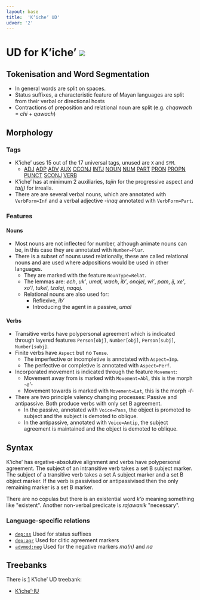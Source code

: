 ```yaml
---
layout: base
title:  'Kʼicheʼ UD'
udver: '2'
---
```


# UD for Kʼicheʼ <span class="flagspan"><img class="flag" src="../../flags/svg/GT-QC.svg" /></span>

## Tokenisation and Word Segmentation

* In general words are split on spaces. 
* Status suffixes, a characteristic feature of Mayan languages are split from their verbal or directional hosts
* Contractions of preposition and relational noun are split (e.g. *chqawach* = *chi* + *qawach*)

## Morphology

### Tags

* Kʼicheʼ uses 15 out of the 17 universal tags, unused are `X` and `SYM`.
  * [ADJ]() [ADP]() [ADV]() [AUX]() [CCONJ]() [INTJ]() [NOUN]() [NUM]() [PART]() [PRON]() [PROPN]() [PUNCT]() [SCONJ]() [VERB]()
* Kʼicheʼ has at minimum 2 auxiliaries, *tajin* for the progressive aspect and *ta(j)* for irrealis.
* There are are several verbal nouns, which are annotated with `VerbForm=Inf` and a verbal adjective *-inaq* annotated with `VerbForm=Part`.

### Features


#### Nouns
* Most nouns are not inflected for number, although animate nouns can be, in this case they are annotated with `Number=Plur`.
* There is a subset of nouns used relationally, these are called relational nouns and are used where adpositions would be used in other languages.
  * They are marked with the feature `NounType=Relat`.
  * The lemmas are: *ech*,  *ukʼ*,  *umal*,  *wach*,  *ibʼ*,  *onojel*,  *wiʼ*,  *pam*,  *ij*,  *xeʼ*,  *xoʼl*,  *tukel*,  *tzalaj*,  *naqaj*.
  * Relational nouns are also used for:
    * Reflexive, *ibʼ*
    * Introducing the agent in a passive, *umal* 

#### Verbs 
* Transitive verbs have polypersonal agreement which is indicated through layered features `Person[obj]`, `Number[obj]`, `Person[subj]`, `Number[subj]`.
* Finite verbs have `Aspect` but no `Tense`. 
  * The imperfective or incompletive is annotated with `Aspect=Imp`.
  * The perfective or completive is annotated with `Aspect=Perf`.
* Incorporated movement is indicated through the feature `Movement`:
  * Movement away from is marked with `Movement=Abl`, this is the morph *-eʼ-*
  * Movement towards is marked with `Movement=Lat`, this is the morph *-l-*
* There are two principle valency changing processes: Passive and antipassive. Both produce verbs with only set B agreement.
  * In the passive, annotated with `Voice=Pass`, the object is promoted to subject and the subject is demoted to oblique.
  * In the antipassive, annotated with `Voice=Antip`, the subject agreement is maintained and the object is demoted to oblique.

## Syntax

Kʼicheʼ has ergative-absolutive alignment and verbs have polypersonal agreement. The subject of an intransitive verb takes a 
set B subject marker. The subject of a transitive verb takes a set A subject marker and a set B object marker. If the verb is 
passivised or antipassivised then the only remaining marker is a set B marker.

There are no copulas but there is an existential word *kʼo* meaning something like "existent". Another non-verbal predicate
is *rajawaxik* "necessary".

### Language-specific relations

* [`dep:ss`]() Used for status suffixes
* [`dep:agr`]() Used for clitic agreement markers 
* [`advmod:neg`]() Used for the negative markers *ma(n)* and *na*


## Treebanks

There is [1](../treebanks/quc-comparison.html) Kʼicheʼ UD treebank:

  * [Kʼicheʼ-IU](../treebanks/quc_iu/index.html)

